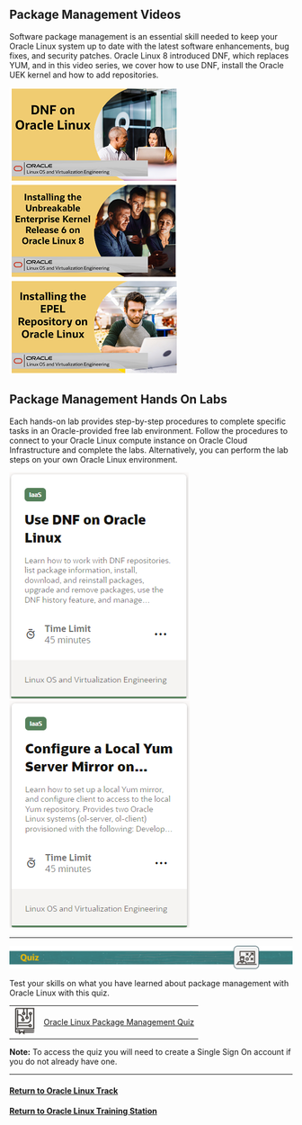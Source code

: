 ## Package Management Videos
Software package management is an essential skill needed to keep your Oracle Linux system up to date with the latest software enhancements, bug fixes, and security patches. Oracle Linux 8 introduced DNF, which replaces YUM, and in this video series, we cover how to use DNF, install the Oracle UEK kernel and how to add repositories.

[![](../../common/images/dnf_300.png)](https://youtu.be/YP_ovje5UuM)
[![](../../common/images/inst_uekr6_300.png)](https://youtu.be/OeFTjC0mqLM)
[![](../../common/images/epel_300.png)](https://youtu.be/R-hAYGEYWQ0)

## Package Management Hands On Labs
Each hands-on lab provides step-by-step procedures to complete specific tasks in an Oracle-provided free lab environment. Follow the procedures to connect to your Oracle Linux compute instance on Oracle Cloud Infrastructure and complete the labs. Alternatively, you can perform the lab steps on your own Oracle Linux environment.

[![](../../common/images/usednf_lab.png)](https://luna.oracle.com/lab/609f19ec-b142-4fa9-81d1-ab6d1e97478c)
[![](../../common/images/yumMirror_lab.png)](https://luna.oracle.com/lab/b3779123-c17c-4f89-bb93-8c343d891825)

---

![](../../common/images/quiz1.png)
   
  
Test your skills on what you have learned about package management with Oracle Linux with this quiz.   
 
<table>
    <tr>
    <td><img src="../../common/images/quiz_v2.png" width="40" height="50"></td>
    <td><a href="https://apexapps.oracle.com/pls/apex/f?p=ST_QUIZ:200:0::::P200_QUIZ_KEY:2EE70X">Oracle Linux Package Management Quiz</a></td>
  </tr>
</table>    
<b>Note:</b> To access the quiz you will need to create a Single Sign On account if you do not already have one.

---
#### [Return to Oracle Linux Track](../ol.md)

#### [Return to Oracle Linux Training Station](../../README.md)
